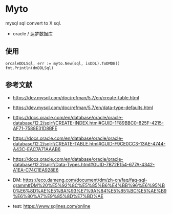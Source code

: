 # Myto

mysql sql convert to X sql.

- oracle / 达梦数据库

## 使用 

```golang
orcaleDDLSql, err := myto.New(sql, isDDL).ToDMDB()
fmt.Println(dmDDLSql)
```


## 参考文献

- https://dev.mysql.com/doc/refman/5.7/en/create-table.html
- https://dev.mysql.com/doc/refman/5.7/en/data-type-defaults.html
- https://docs.oracle.com/en/database/oracle/oracle-database/12.2/sqlrf/CREATE-INDEX.html#GUID-1F89BBC0-825F-4215-AF71-7588E31D8BFE
- https://docs.oracle.com/en/database/oracle/oracle-database/12.2/sqlrf/CREATE-TABLE.html#GUID-F9CE0CC3-13AE-4744-A43C-EAC7A71AAAB6
- https://docs.oracle.com/en/database/oracle/oracle-database/12.2/sqlrf/Data-Types.html#GUID-7B72E154-677A-4342-A1EA-C74C1EA928E6
- DM: https://eco.dameng.com/document/dm/zh-cn/faq/faq-sql-gramm#DM%20%E5%92%8C%E5%85%B6%E4%BB%96%E6%95%B0%E6%8D%AE%E5%BA%93%E7%9A%84%E5%85%BC%E5%AE%B9%E6%80%A7%E9%85%8D%E7%BD%AE

- test: https://www.sqlines.com/online 